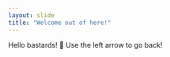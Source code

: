 ```yaml
---
layout: slide
title: "Welcome out of here!"
---
```

Hello bastards! :tada:
Use the left arrow to go back!
